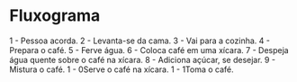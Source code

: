 # Fluxograma

1 - Pessoa acorda.
2 - Levanta-se da cama.
3 - Vai para a cozinha.
4 - Prepara o café.
5 - Ferve água.
6 - Coloca café em uma xícara.
7 - Despeja água quente sobre o café na xícara.
8 - Adiciona açúcar, se desejar.
9 - Mistura o café.
1 - 0Serve o café na xícara.
1 - 1Toma o café.